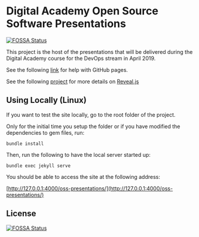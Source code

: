 # Digital Academy Open Source Software Presentations
[![FOSSA Status](https://app.fossa.io/api/projects/git%2Bgithub.com%2Fgcharest%2Foss-presentations.svg?type=shield)](https://app.fossa.io/projects/git%2Bgithub.com%2Fgcharest%2Foss-presentations?ref=badge_shield)


This project is the host of the presentations that will be delivered during the Digital Academy course for the DevOps stream in April 2019.

See the following [link](https://pages.github.com/) for help with GitHub pages.

See the following [project](https://github.com/hakimel/reveal.js/) for more details on [Reveal.js](https://revealjs.com/#/)

## Using Locally (Linux)

If you want to test the site locally, go to the root folder of the project.

Only for the initial time you setup the folder or if you have modified the dependencies to gem files, run:

`bundle install`

Then, run the following to have the local server started up:

`bundle exec jekyll serve`

You should be able to access the site at the following address:

[http://127.0.0.1:4000/oss-presentations/](http://127.0.0.1:4000/oss-presentations/)


## License
[![FOSSA Status](https://app.fossa.io/api/projects/git%2Bgithub.com%2Fgcharest%2Foss-presentations.svg?type=large)](https://app.fossa.io/projects/git%2Bgithub.com%2Fgcharest%2Foss-presentations?ref=badge_large)